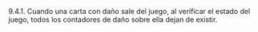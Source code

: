 9.4.1. Cuando una carta con daño sale del juego, al verificar el estado del juego, todos los contadores de daño sobre ella dejan de existir.